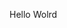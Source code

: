 Hello Wolrd











































































































































































































































































































































































































































































































































































































































































































































































































































































































































































































































































































































































































































































































































































































































































































































































































































































































































































































































































































































































































































































































































































































































































































































































































































































































































































































































































































































































































































































































































































































































































































































































































































































































































































































































































































































































































































































































































































































































































































































































































































































































































































































































































































































































































































































































































































































































































































































































































